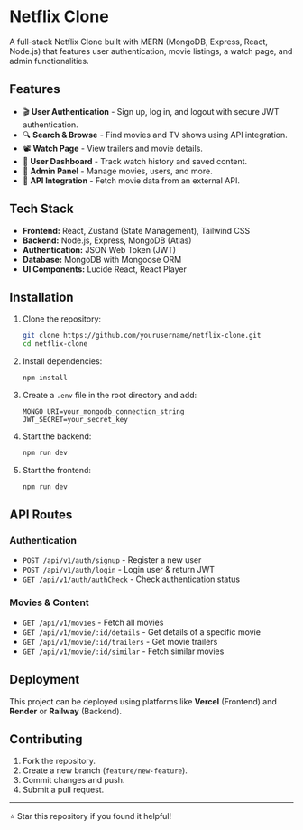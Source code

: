 # Netflix Clone

A full-stack Netflix Clone built with MERN (MongoDB, Express, React, Node.js) that features user authentication, movie listings, a watch page, and admin functionalities.

## Features

- 🎬 **User Authentication** - Sign up, log in, and logout with secure JWT authentication.
- 🔍 **Search & Browse** - Find movies and TV shows using API integration.
- 📽 **Watch Page** - View trailers and movie details.
- 🛒 **User Dashboard** - Track watch history and saved content.
- 🔧 **Admin Panel** - Manage movies, users, and more.
- 📡 **API Integration** - Fetch movie data from an external API.

## Tech Stack

- **Frontend:** React, Zustand (State Management), Tailwind CSS
- **Backend:** Node.js, Express, MongoDB (Atlas)
- **Authentication:** JSON Web Token (JWT)
- **Database:** MongoDB with Mongoose ORM
- **UI Components:** Lucide React, React Player

## Installation

1. Clone the repository:
   ```bash
   git clone https://github.com/yourusername/netflix-clone.git
   cd netflix-clone
   ```
2. Install dependencies:
   ```bash
   npm install
   ```
3. Create a `.env` file in the root directory and add:
   ```env
   MONGO_URI=your_mongodb_connection_string
   JWT_SECRET=your_secret_key
   ```
4. Start the backend:
   ```bash
   npm run dev
   ```
5. Start the frontend:
   ```bash
   npm run dev
   ```

## API Routes

### Authentication
- `POST /api/v1/auth/signup` - Register a new user
- `POST /api/v1/auth/login` - Login user & return JWT
- `GET /api/v1/auth/authCheck` - Check authentication status

### Movies & Content
- `GET /api/v1/movies` - Fetch all movies
- `GET /api/v1/movie/:id/details` - Get details of a specific movie
- `GET /api/v1/movie/:id/trailers` - Get movie trailers
- `GET /api/v1/movie/:id/similar` - Fetch similar movies

## Deployment

This project can be deployed using platforms like **Vercel** (Frontend) and **Render** or **Railway** (Backend).

## Contributing

1. Fork the repository.
2. Create a new branch (`feature/new-feature`).
3. Commit changes and push.
4. Submit a pull request.

---

⭐ Star this repository if you found it helpful!

